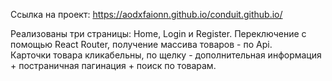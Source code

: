 Ссылка на проект:  https://aodxfaionn.github.io/conduit.github.io/
<p>Реализованы три страницы: Home, Login и Register. Переключение с помощью React Router, получение массива товаров - по Api.
<br>Карточки товара кликабельны, по щелку - дополнительная информация + постраничная пагинация + поиск по товарам.</p>
